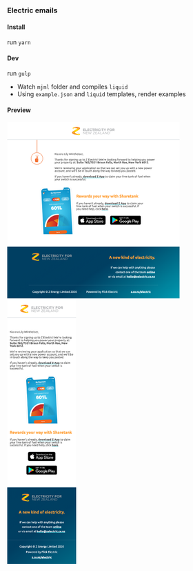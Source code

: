 ### Electric emails

#### Install

run ```yarn```

#### Dev

run ```gulp```
- Watch `mjml` folder and compiles `liquid`
- Using `example.json` and `liquid` templates, render examples

#### Preview

<img src="./screenshots/desktop.png" width="400">
<img src="./screenshots/mobile.png" width="160">